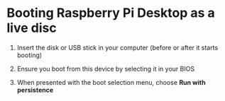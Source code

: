 # Booting Raspberry Pi Desktop as a live disc

1. Insert the disk or USB stick in your computer (before or after it starts
booting)

1. Ensure you boot from this device by selecting it in your BIOS

1. When presented with the boot selection menu, choose **Run with persistence**
